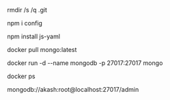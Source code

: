 rmdir /s /q .git

npm i config

npm install js-yaml

docker pull mongo:latest

docker run -d --name mongodb -p 27017:27017 mongo

docker ps

mongodb://akash:root@localhost:27017/admin
